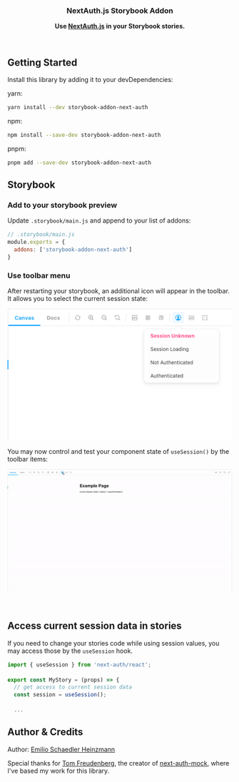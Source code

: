 <h3 align="center">NextAuth.js Storybook Addon</h3>
<p align="center">
  <strong>Use <a href="https://next-auth.js.org/">NextAuth.js</a>  in your Storybook stories.</strong>
</p>
<br>

## Getting Started

Install this library by adding it to your devDependencies:

yarn:
```bash
yarn install --dev storybook-addon-next-auth
```

npm:
```bash
npm install --save-dev storybook-addon-next-auth
```

pnpm:
```bash
pnpm add --save-dev storybook-addon-next-auth
```


## Storybook


### Add to your storybook preview

Update `.storybook/main.js` and append to your list of addons:

```js
// .storybook/main.js
module.exports = {
  addons: ['storybook-addon-next-auth']
}
```


### Use toolbar menu

After restarting your storybook, an additional icon will appear in the toolbar. It allows you to select the current session state:

![ToolBar menu example](/docs/images/toolbar-menu.png)


You may now control and test your component state of `useSession()` by the toolbar items:

![Session control example](/docs/gifs/session-control.gif)

<br>

## Access current session data in stories

If you need to change your stories code while using session values, you may access those by the `useSession` hook.

```jsx
import { useSession } from 'next-auth/react';

export const MyStory = (props) => {
  // get access to current session data
  const session = useSession();

  ...
```

## Author & Credits

Author: [Emilio Schaedler Heinzmann](https://github.com/emiliosheinz)

Special thanks for [Tom Freudenberg](https://github.com/TomFreudenberg/), the creator of [next-auth-mock](https://github.com/TomFreudenberg/next-auth-mock), where I've based my work for this library.
